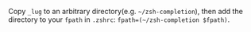 Copy `_lug` to an arbitrary directory(e.g. `~/zsh-completion`), then add the directory to your `fpath` in `.zshrc`: `fpath=(~/zsh-completion $fpath)`.

